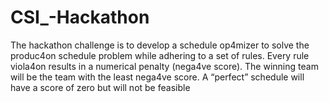 # CSI_-Hackathon
The hackathon challenge is to develop a schedule op4mizer to solve the produc4on schedule problem while adhering to a set of rules. Every rule viola4on results in a numerical penalty (nega4ve score). The winning team will be the team with the least nega4ve score. A “perfect” schedule will have a score of zero but will not be feasible
